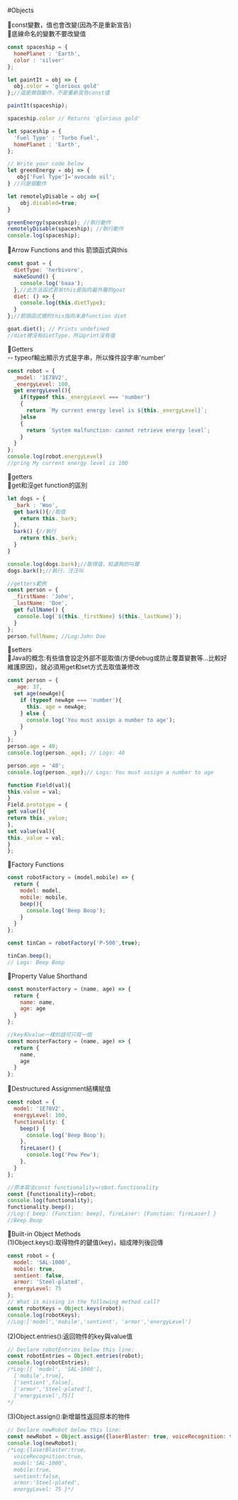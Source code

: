#Objects

:penguin:const變數，值也會改變(因為不是重新宣告)<br>
:penguin:底線命名的變數不要改變值
```js
const spaceship = {
  homePlanet : 'Earth',
  color : 'silver'
};

let paintIt = obj => {
  obj.color = 'glorious gold'
};//這是做個動作，不是重新宣告const值

paintIt(spaceship);

spaceship.color // Returns 'glorious gold'
```

```js
let spaceship = {
  'Fuel Type' : 'Turbo Fuel',
  homePlanet : 'Earth',
};

// Write your code below
let greenEnergy = obj => {
   obj['Fuel Type']='avocado oil';
} //只是個動作

let remotelyDisable = obj =>{
    obj.disabled=true;
}

greenEnergy(spaceship); //執行動作
remotelyDisable(spaceship); //執行動作
console.log(spaceship);
```

:blossom:Arrow Functions and this 箭頭函式與this
```js
const goat = {
  dietType: 'herbivore',
  makeSound() {
    console.log('baaa'); 
  },//此方法函式若有this是指向最外層的goat
  diet: () => { 
    console.log(this.dietType);
  }
};//箭頭函式裡的this指向本身function diet

goat.diet(); // Prints undefined
//diet裡沒有dietType，所以print沒有值
```

:blossom:Getters<br>
-- typeof輸出顯示方式是字串，所以條件設字串'number'<br>
```js
const robot = {
  _model: '1E78V2',
  _energyLevel: 100,
  get energyLevel(){
    if(typeof this._energyLevel === 'number')
    {
      return `My current energy level is ${this._energyLevel}`;
    }else
    {
      return `System malfunction: cannot retrieve energy level`;
    } 
  }
};
console.log(robot.energyLevel)
//pring My current energy level is 100
```
:blossom:getters<br>
:blossom:get和沒get function的區別
```js
let dogs = {
  _bark : 'Woo',
  get bark(){//取值
    return this._bark;
  },
  bark() {//執行
    return this._bark;
  }
}

console.log(dogs.bark);//取得值，知道狗的叫聲
dogs.bark();//執行，汪汪叫
```
```js
//getters範例
const person = {
  _firstName: 'John',
  _lastName: 'Doe',
  get fullName() {
   console.log(`${this._firstName} ${this._lastName}`);
  }
};
person.fullName; //Log:John Doe
```
:blossom:setters<br>
:blossom:Java的概念:有些值會設定外部不能取值(方便debug或防止覆蓋變數等...比較好維護原因)，就必須用get和set方式去取值兼修改
```js
const person = {
  _age: 37,
  set age(newAge){
    if (typeof newAge === 'number'){
      this._age = newAge;
    } else {
      console.log('You must assign a number to age');
    }
  }
};
person.age = 40;
console.log(person._age); // Logs: 40

person.age = '40'; 
console.log(person._age);// Logs: You must assign a number to age
```
```js
function Field(val){
this.value = val;
}
Field.prototype = {
get value(){
return this._value;
},
set value(val){
this._value = val;
}
};
```
:blossom:Factory Functions
```js
const robotFactory = (model,mobile) => {
  return {
    model: model,
    mobile: mobile,
    beep(){
      console.log('Beep Boop');
    }
  }
};

const tinCan = robotFactory('P-500',true);

tinCan.beep();
// Logs: Beep Boop
```
:blossom:Property Value Shorthand
```js
const monsterFactory = (name, age) => {
  return { 
    name: name,
    age: age
  }
};

//key和value一樣的話可只寫一個
const monsterFactory = (name, age) => {
  return { 
    name,
    age 
  }
};
```
:blossom:Destructured Assignment結構賦值
```js
const robot = {
  model: '1E78V2',
  energyLevel: 100,
  functionality: {
    beep() {
      console.log('Beep Boop');
    },
    fireLaser() {
      console.log('Pew Pew');
    },
  }
};

//原本寫法const functionality=robot.functionality
const {functionality}=robot; 
console.log(functionality);
functionality.beep();
//Log:{ beep: [Function: beep], fireLaser: [Function: fireLaser] }
//Beep Boop
```
:blossom:Built-in Object Methods
<br>
(1)Object.keys():取得物件的鍵值(key)，組成陣列後回傳
```js
const robot = {
  model: 'SAL-1000',
  mobile: true,
  sentient: false,
  armor: 'Steel-plated',
  energyLevel: 75
};
// What is missing in the following method call?
const robotKeys = Object.keys(robot);
console.log(robotKeys);
//Log:['model','mobile','sentient', 'armor','energyLevel']
```
(2)Object.entries():返回物件的key與value值
```js
// Declare robotEntries below this line:
const robotEntries = Object.entries(robot);
console.log(robotEntries);
/*Log:[[ 'model', 'SAL-1000'],
  ['mobile',true],
  ['sentient',false],
  ['armor','Steel-plated'],
  ['energyLevel',75]]
*/
```
(3)Object.assign():新增屬性返回原本的物件
```js
// Declare newRobot below this line:
const newRobot = Object.assign({laserBlaster: true, voiceRecognition: true},robot);
console.log(newRobot);
/*Log:{laserBlaster:true,
  voiceRecognition:true,
  model:'SAL-1000',
  mobile:true,
  sentient:false,
  armor:'Steel-plated',
  energyLevel: 75 }*/
```